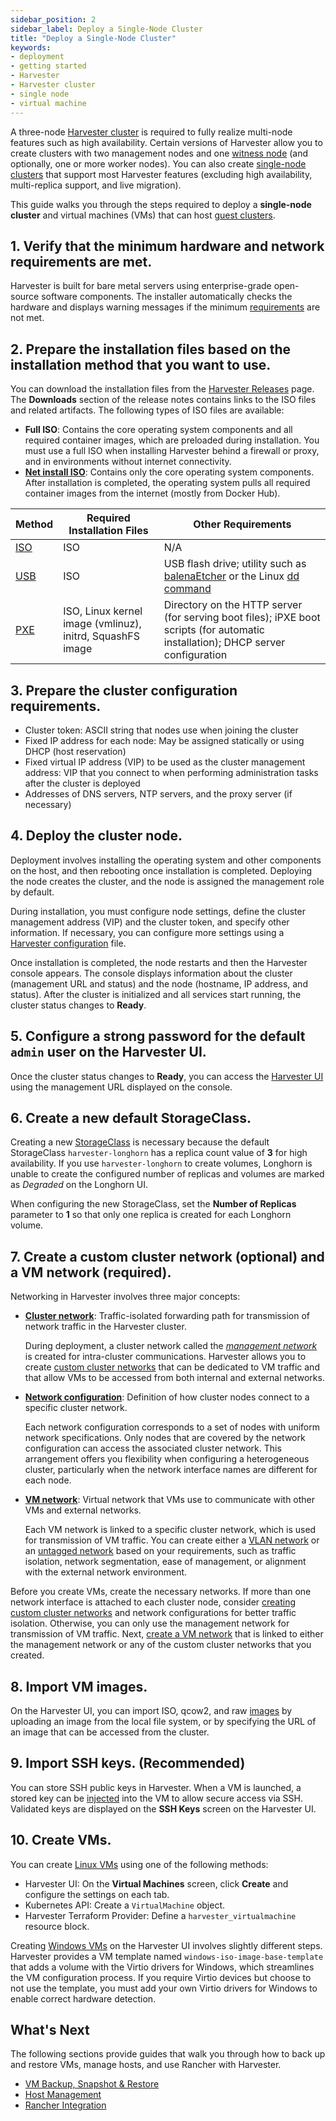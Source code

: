 ```yaml
---
sidebar_position: 2
sidebar_label: Deploy a Single-Node Cluster
title: "Deploy a Single-Node Cluster"
keywords:
- deployment
- getting started
- Harvester
- Harvester cluster
- single node
- virtual machine
---
```


A three-node [Harvester cluster](../glossary/#harvester-cluster) is required to fully realize multi-node features such as high availability. Certain versions of Harvester allow you to create clusters with two management nodes and one [witness node](../advanced/witness/) (and optionally, one or more worker nodes). You can also create [single-node clusters](../advanced/singlenodeclusters/) that support most Harvester features (excluding high availability, multi-replica support, and live migration). 

This guide walks you through the steps required to deploy a **single-node cluster** and virtual machines (VMs) that can host [guest clusters](../glossary/#guest-cluster--guest-kubernetes-cluster). 

## 1. Verify that the minimum hardware and network requirements are met. 

Harvester is built for bare metal servers using enterprise-grade open-source software components. The installer automatically checks the hardware and displays warning messages if the minimum [requirements](../install/requirements) are not met. 

## 2. Prepare the installation files based on the installation method that you want to use. 

You can download the installation files from the [Harvester Releases](https://github.com/harvester/harvester/releases) page. The **Downloads** section of the release notes contains links to the ISO files and related artifacts. The following types of ISO files are available: 

- **Full ISO**: Contains the core operating system components and all required container images, which are preloaded during installation. You must use a full ISO when installing Harvester behind a firewall or proxy, and in environments without internet connectivity. 
- [**Net install ISO**](../install/net-install): Contains only the core operating system components. After installation is completed, the operating system pulls all required container images from the internet (mostly from Docker Hub). 


| Method | Required Installation Files | Other Requirements |
| --- | --- | --- |
| [ISO](../install/index) | ISO | N/A |
| [USB](../install/usb-install) | ISO | USB flash drive; utility such as [balenaEtcher](https://etcher.balena.io/) or the Linux [dd command](https://man7.org/linux/man-pages/man1/dd.1.html) |
| [PXE](../install/pxe-boot-install) | ISO, Linux kernel image (vmlinuz), initrd, SquashFS image | Directory on the HTTP server (for serving boot files); iPXE boot scripts (for automatic installation); DHCP server configuration |

## 3. Prepare the cluster configuration requirements. 

- Cluster token: ASCII string that nodes use when joining the cluster 
- Fixed IP address for each node: May be assigned statically or using DHCP (host reservation) 
- Fixed virtual IP address (VIP) to be used as the cluster management address: VIP that you connect to when performing administration tasks after the cluster is deployed 
- Addresses of DNS servers, NTP servers, and the proxy server (if necessary) 

## 4. Deploy the cluster node. 

Deployment involves installing the operating system and other components on the host, and then rebooting once installation is completed. Deploying the node creates the cluster, and the node is assigned the management role by default. 
    
During installation, you must configure node settings, define the cluster management address (VIP) and the cluster token, and specify other information. If necessary, you can configure more settings using a [Harvester configuration](../install/harvester-configuration/) file. 

Once installation is completed, the node restarts and then the Harvester console appears. The console displays information about the cluster (management URL and status) and the node (hostname, IP address, and status). After the cluster is initialized and all services start running, the cluster status changes to **Ready**. 

## 5. Configure a strong password for the default `admin` user on the Harvester UI. 

Once the cluster status changes to **Ready**, you can access the [Harvester UI](../authentication) using the management URL displayed on the console. 

## 6. Create a new default StorageClass.

Creating a new [StorageClass](../advanced/storageclass/#creating-a-storageclass) is necessary because the default StorageClass `harvester-longhorn` has a replica count value of **3** for high availability. If you use `harvester-longhorn` to create volumes, Longhorn is unable to create the configured number of replicas and volumes are marked as *Degraded* on the Longhorn UI.

When configuring the new StorageClass, set the **Number of Replicas** parameter to **1** so that only one replica is created for each Longhorn volume. 

## 7. Create a custom cluster network (optional) and a VM network (required).

Networking in Harvester involves three major concepts:

- [**Cluster network**](../networking/index#cluster-network): Traffic-isolated forwarding path for transmission of network traffic in the Harvester cluster. 
    
    During deployment, a cluster network called the [*management network*](../networking/index#built-in-cluster-network) is created for intra-cluster communications. Harvester allows you to create [custom cluster networks](../networking/index#custom-cluster-network) that can be dedicated to VM traffic and that allow VMs to be accessed from both internal and external networks.

- [**Network configuration**](../networking/index#cluster-network): Definition of how cluster nodes connect to a specific cluster network. 
    
    Each network configuration corresponds to a set of nodes with uniform network specifications. Only nodes that are covered by the network configuration can access the associated cluster network. This arrangement offers you flexibility when configuring a heterogeneous cluster, particularly when the network interface names are different for each node.

- [**VM network**](../networking/index#vm-network): Virtual network that VMs use to communicate with other VMs and external networks.
    
    Each VM network is linked to a specific cluster network, which is used for transmission of VM traffic. You can create either a [VLAN network](../networking/harvester-network/#vlan-network) or an [untagged network](../networking/harvester-network/#untagged-network) based on your requirements, such as traffic isolation, network segmentation, ease of management, or alignment with the external network environment. 

Before you create VMs, create the necessary networks. If more than one network interface is attached to each cluster node, consider [creating custom cluster networks](../networking/index#how-to-create-a-new-cluster-network) and network configurations for better traffic isolation. Otherwise, you can only use the management network for transmission of VM traffic. Next, [create a VM network](../networking/index#how-to-create-a-new-cluster-network) that is linked to either the management network or any of the custom cluster networks that you created.

## 8. Import VM images. 

On the Harvester UI, you can import ISO, qcow2, and raw [images](../upload-image/) by uploading an image from the local file system, or by specifying the URL of an image that can be accessed from the cluster. 

## 9. Import SSH keys. (Recommended)

You can store SSH public keys in Harvester. When a VM is launched, a stored key can be [injected](../vm/access-to-the-vm/#ssh-access) into the VM to allow secure access via SSH. Validated keys are displayed on the **SSH Keys** screen on the Harvester UI. 

## 10. Create VMs. 

You can create [Linux VMs](../vm/index) using one of the following methods: 

- Harvester UI: On the **Virtual Machines** screen, click **Create** and configure the settings on each tab. 
- Kubernetes API: Create a `VirtualMachine` object. 
- Harvester Terraform Provider: Define a `harvester_virtualmachine` resource block. 

Creating [Windows VMs](../vm/create-windows-vm) on the Harvester UI involves slightly different steps. Harvester provides a VM template named `windows-iso-image-base-template` that adds a volume with the Virtio drivers for Windows, which streamlines the VM configuration process. If you require Virtio devices but choose to not use the template, you must add your own Virtio drivers for Windows to enable correct hardware detection. 

## What's Next

The following sections provide guides that walk you through how to back up and restore VMs, manage hosts, and use Rancher with Harvester.

- [VM Backup, Snapshot & Restore](../vm/backup-restore) 
- [Host Management](../host/) 
- [Rancher Integration](../rancher/rancher-integration) 
